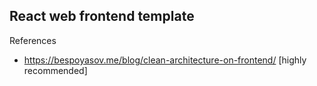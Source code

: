 ## React web frontend template

References

- https://bespoyasov.me/blog/clean-architecture-on-frontend/ [highly recommended]

